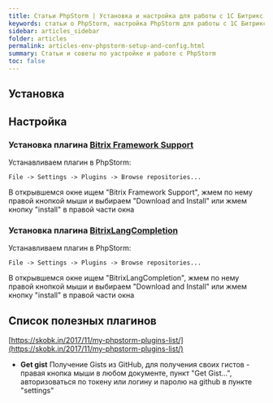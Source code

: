 ```yaml
---
title: Статьи PhpStorm | Установка и настройка для работы с 1С Битрикс
keywords: статьи о PhpStorm, настройка PhpStorm для работы с 1С Битрикс
sidebar: articles_sidebar
folder: articles
permalink: articles-env-phpstorm-setup-and-config.html
summary: Статьи и советы по yастройке и работе с PhpStorm
toc: false
---
```


## Установка

## Настройка

### Установка плагина [Bitrix Framework Support](https://github.com/vizh/bxfs)

Устанавливаем плагин в PhpStorm:

```File -> Settings -> Plugins -> Browse repositories...```

В открывшемся окне ищем "Bitrix Framework Support", жмем по нему правой кнопкой мыши и выбираем "Download and Install" или жмем кнопку "install" в правой части окна

### Установка плагина [BitrixLangCompletion](https://plugins.jetbrains.com/plugin/8156-bitrixlangcompletion)

Устанавливаем плагин в PhpStorm:

```File -> Settings -> Plugins -> Browse repositories...```

В открывшемся окне ищем "BitrixLangCompletion", жмем по нему правой кнопкой мыши и выбираем "Download and Install" или жмем кнопку "install" в правой части окна

## Список полезных плагинов

[https://skobk.in/2017/11/my-phpstorm-plugins-list/](https://skobk.in/2017/11/my-phpstorm-plugins-list/)

* **Get gist** Получение Gists из GitHub, для получения своих гистов - правая кнопка мыши в любом документе, пункт "Get Gist...", авторизоваться по токену или логину и паролю на github в пункте "settings"

  
